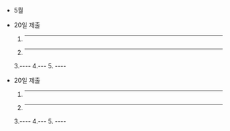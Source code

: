 
- 5월
 - 20일 제출
   1. ----
   2. ----
   3.----
   4.---
   5. ----
       
 - 20일 제출
   1. ----
   2. ----
   3.----
   4.---
   5. ----  
  
   
